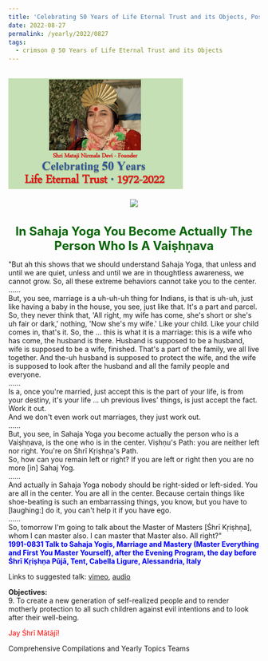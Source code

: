 ```yaml
---
title: 'Celebrating 50 Years of Life Eternal Trust and its Objects, Post 25'
date: 2022-08-27
permalink: /yearly/2022/0827
tags:
  - crimson @ 50 Years of Life Eternal Trust and its Objects
---
```


<br>
<div style="text-align: left"><img src="/images/Celebrating50YearsLET.png" width="350" /></div><br>

<div style="text-align: center"><img src="https://pub-1e517d8c73a64c9c82977d676b1fff72.r2.dev/image1007_Balwant_Kumbhojkar_Collection.jpg" /></div>

<br>
<p style="color:DarkGreen; text-align:center">
<font size="+2"><b>In Sahaja Yoga You Become Actually The Person Who Is A Vaiṣhṇava</b><br></font>
</p>

<p>
"But ah this shows that we should understand Sahaja Yoga, that unless and until we are quiet, unless and until we are in thoughtless awareness, we cannot grow. So, all these extreme behaviors cannot take you to the center.<br>
......<br>
But, you see, marriage is a uh-uh-uh thing for Indians, is that is uh-uh, just like having a baby in the house, you see, just like that. It's a part and parcel. So, they never think that, 'All right, my wife has come, she's short or she's uh fair or dark,' nothing, 'Now she's my wife.' Like your child. Like your child comes in, that's it. So, the ... this is what it is a marriage: this is a wife who has come, the husband is there. Husband is supposed to be a husband, wife is supposed to be a wife, finished. That's a part of the family, we all live together. And the-uh husband is supposed to protect the wife, and the wife is supposed to look after the husband and all the family people and everyone.<br>
......<br>
Is a, once you're married, just accept this is the part of your life, is from your destiny, it's your life ... uh previous lives' things, is just accept the fact. Work it out.<br>
And we don't even work out marriages, they just work out.<br>
......<br>
But, you see, in Sahaja Yoga you become actually the person who is a Vaiṣhṇava, is the one who is in the center. Viṣhṇu's Path: you are neither left nor right. You're on Śhrī Kṛiṣhṇa's Path.<br>
So, how can you remain left or right? If you are left or right then you are no more [in] Sahaj Yog.<br>
......<br>
And actually in Sahaja Yoga nobody should be right-sided or left-sided. You are all in the center. You are all in the center. Because certain things like shoe-beating is such an embarrassing things, you know, but you have to [laughing:] do it, you can't help it if you have ego.<br>
......<br>
So, tomorrow I'm going to talk about the Master of Masters [Śhrī Kṛiṣhṇa], whom I can master also. I can master that Master also. All right?"<br>
<font color="blue"><b>1991-0831 Talk to Sahaja Yogis, Marriage and Mastery (Master Everything and First You Master Yourself), after the Evening Program, the day before Śhrī Kṛiṣhṇa Pūjā, Tent, Cabella Ligure, Alessandria, Italy</b></font><br>
</p>

Links to suggested talk: <a href="https://vimeo.com/228445564"> vimeo</a>, <a href="https://soundcloud.com/nirmala-vidya-portal/1991-0831-talk-eve-of-shri"> audio</a><br>

<p>
<b>Objectives:</b><br>
9. To create a new generation of self-realized people and to render motherly protection to all such children against evil intentions and to look after their well-being.
</p>

<p style="color:red;">Jay Śhrī Mātājī!<br></p>

<p>Comprehensive Compilations and Yearly Topics Teams</p>